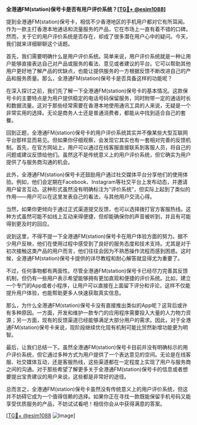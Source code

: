 **全港通FM(station)保号卡是否有用户评价系统？[[TG💪+ @esim1088](https://t.me/s/esim1088)]**

提到全港通FM(station)保号卡，相信不少香港地区的手机用户都对它有所耳闻。作为一款主打香港本地通话和流量服务的产品，它在市场上一直有着不错的口碑。然而，关于它的用户评价系统是否存在，却成了很多潜在用户心中的疑问。今天，我们就来详细聊聊这个话题。

首先，我们需要明确什么是用户评价系统。简单来说，用户评价系统就是一种让用户能够直接表达自己对产品或服务的看法、意见或者建议的平台。它可以帮助其他用户更好地了解产品的优缺点，也能让提供服务的一方根据反馈不断改进自己的产品和服务质量。那么，全港通FM(station)保号卡是否具备这样的功能呢？

在深入探讨之前，我们先了解一下全港通FM(station)保号卡的基本情况。这款保号卡的主要特点是为用户提供稳定的电话号码保留服务，同时附带一定的通话时长和数据流量。这对于那些经常需要在香港本地使用通讯工具的人来说，无疑是一个非常实用的选择。无论是商务人士还是普通消费者，都能从中找到适合自己的套餐。

回到正题，全港通FM(station)保号卡的用户评价系统其实并不像某些大型互联网平台那样显而易见。但如果你仔细观察，会发现它其实也有一套相对完善的反馈机制。首先，在官方网站上，用户可以通过在线客服直接联系到客服人员，将自己的问题或建议反馈给他们。虽然这不是传统意义上的用户评价系统，但它确实为用户提供了与服务商沟通的机会。

此外，全港通FM(station)保号卡还鼓励用户通过社交媒体平台分享他们的使用体验。例如，他们会定期在Facebook、Instagram等社交平台上发布动态，并邀请用户留言互动。这种形式虽然没有明确标注为“评价系统”，但实际上起到了类似的作用——用户可以在这里发表自己的看法，与其他用户交流心得。

当然，如果你更倾向于通过正式渠道提交反馈，也可以选择拨打官方客服热线。这种方式虽然可能不如线上互动来得便捷，但却能确保你的声音被听到，并且有可能得到更及时的回应。

说到这里，不得不提一下全港通FM(station)保号卡在用户体验方面的努力。据不少用户反映，他们在使用过程中感受到了良好的服务态度和技术支持。尤其是对于初次接触这类产品的用户而言，他们往往会因为不熟悉操作流程而感到困惑。这时候，全港通FM(station)保号卡提供的详尽教程和耐心解答就显得尤为重要了。

不过，任何事物都有两面性。尽管全港通FM(station)保号卡已经尽力完善其反馈机制，但仍有一些用户表示希望能够拥有更加直观和便捷的评价系统。比如，建立一个专门的App或者小程序，让用户可以直接在上面留下评分和评论，这样不仅能提升用户体验，也能帮助更多人快速获取真实信息。

那么，为什么全港通FM(station)保号卡没有直接推出类似的App呢？这背后或许有多种原因。一方面，开发和维护一款专门的应用程序需要投入大量的人力物力资源；另一方面，现有的反馈渠道已经能够满足大部分用户的需求。因此，对于全港通FM(station)保号卡来说，现阶段继续优化现有机制可能比贸然新增功能更为明智。

最后，让我们总结一下。虽然全港通FM(station)保号卡目前并没有明确标示的用户评价系统，但它通过多种方式为用户提供了一个表达意见的空间。无论是在线客服、社交媒体互动，还是客服热线，这些渠道都在一定程度上实现了用户与服务商之间的沟通。对于那些希望了解更多关于全港通FM(station)保号卡的信息或者想要提出宝贵建议的用户来说，这些都是非常好的途径。

总而言之，全港通FM(station)保号卡虽然没有传统意义上的用户评价系统，但这并不妨碍它成为一个值得信赖的选择。如果你正在寻找一款既能保留手机号码又能享受优质服务的产品，不妨试试看吧！相信你会从中获得满意的答案。

[[TG💪+ @esim1088](https://t.me/s/esim1088) ![Image](https://i.postimg.cc/4NQfJmqS/Snipaste-2025-05-13-00-14-12.png)]